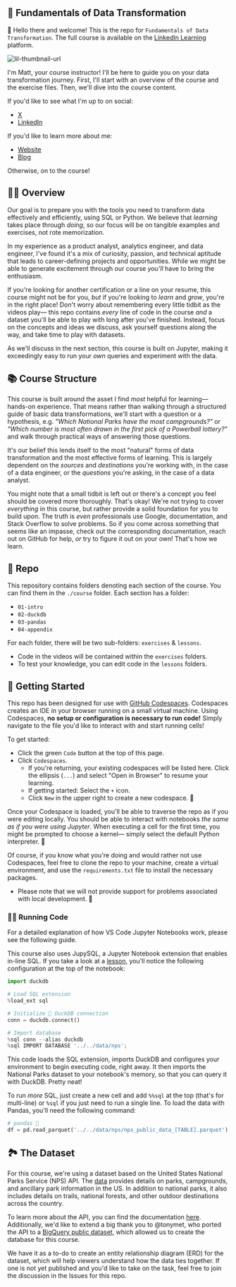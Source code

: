 ## 💾 Fundamentals of Data Transformation

👋 Hello there and welcome! This is the repo for `Fundamentals of Data Transformation`. The full course is available on the [LinkedIn Learning][lil-course-url] platform.

![lil-thumbnail-url]

I'm Matt, your course instructor! I'll be here to guide you on your data transformation journey. First, I'll start with an overview of the course and the exercise files. Then, we'll dive into the course content.

If you'd like to see what I'm up to on social:

- [X](https://x.com/mattppal)
- [LinkedIn](https://www.linkedin.com/in/matt-palmer)

If you'd like to learn more about me:

- [Website](https://mattpalmer.io)
- [Blog](https://blog.mattpalmer.io)

Otherwise, on to the course!

## 👨‍🎓 Overview

Our goal is to prepare you with the tools you need to transform data effectively and efficiently, using SQL or Python. We believe that _learning_ takes place through _doing_, so our focus will be on tangible examples and exercises, not rote memorization.

In my experience as a product analyst, analytics engineer, and data engineer, I've found it's a mix of curiosity, passion, and technical aptitude that leads to career-defining projects and opportunities. While we might be able to generate excitement through our course _you'll_ have to bring the enthusiasm.

If you're looking for another certification or a line on your resume, this course might not be for you, _but_ if you're looking to _learn_ and _grow_, you're in the right place! Don't worry about remembering every little tidbit as the videos play— this repo contains _every_ line of code in the course _and_ a dataset you'll be able to play with long after you've finished. Instead, focus on the concepts and ideas we discuss, ask yourself questions along the way, and take time to play with datasets.

As we'll discuss in the next section, this course is built on Jupyter, making it exceedingly easy to run your _own_ queries and experiment with the data.

## 📚 Course Structure

This course is built around the asset I find _most_ helpful for learning— hands-on experience. That means rather than walking through a structured guide of basic data transformations, we'll start with a question or a hypothesis, e.g. _"Which National Parks have the most campgrounds?"_ or _"Which number is most often drawn in the first pick of a Powerball lottery?"_ and walk through practical ways of answering those questions.

It's our belief this lends itself to the most "natural" forms of data transformation and the most effective forms of learning. This is largely dependent on the _sources_ and _destinations_ you're working with, in the case of a data engineer, or the _questions_ you're asking, in the case of a data analyst.

You might note that a small tidbit is left out or there's a concept you feel should be covered more thoroughly. That's okay! We're not trying to cover _everything_ in this course, but rather provide a solid foundation for you to build upon. The truth is _even_ professionals use Google, documentation, and Stack Overflow to solve problems. So if you come across something that seems like an impasse, check out the corresponding documentation, reach out on GitHub for help, _or_ try to figure it out on your own! That's how we learn.

## 📇 Repo

This repository contains folders denoting each section of the course. You can find them in the `./course` folder. Each section has a folder:
- `01-intro`
- `02-duckdb`
- `03-pandas`
- `04-appendix`

For each folder, there will be two sub-folders: `exercises` & `lessons`.
- Code in the videos will be contained within the `exercises` folders.
- To test your knowledge, you can edit code in the `lessons` folders.

## 🤖 Getting Started

This repo has been designed for use with [GitHub Codespaces](https://docs.github.com/codespaces/overview). Codespaces creates an IDE in your browser running on a small virtual machine. Using Codespaces, **no setup or configuration is necessary to run code!** Simply navigate to the file you'd like to interact with and start running cells!

To get started:
- Click the green `Code` button at the top of this page.
- Click `Codespaces`.
    - If you're returning, your existing codespaces will be listed here. Click the ellipsis (`...`) and select "Open in Browser" to resume your learning.
    - If getting started: Select the `+` icon.
    - Click `New` in the upper right to create a new codespace. 🎉

Once your Codespace is loaded, you'll be able to traverse the repo as if you were editing locally. You should be able to interact with notebooks _the same as if you were using Jupyter_. When executing a cell for the first time, you might be prompted to choose a kernel— simply select the default Python interpreter. 🙂

Of course, if you know what you're doing and would rather not use Codespaces, feel free to clone the repo to your machine, create a virtual environment, and use the `requirements.txt` file to install the necessary packages.

- Please note that we will not provide support for problems associated with local development. 🙏

### 🏃‍♂️ Running Code

For a detailed explanation of how VS Code Jupyter Notebooks work, please see the following guide.

This course also uses JupySQL, a Jupyter Notebook extension that enables in-line SQL. If you take a look at a [lesson](course/02-sql/lessons/00-duckdb-basics.ipynb), you'll notice the following configuration at the top of the notebook:

```python
import duckdb

# Load SQL extension
%load_ext sql

# Initialize 🦆 DuckDB connection
conn = duckdb.connect()

# Import database
%sql conn --alias duckdb
%sql IMPORT DATABASE '../../data/nps';
```

This code loads the SQL extension, imports DuckDB and configures your environment to begin executing code, right away. It then imports the National Parks dataset to your notebook's memory, so that you can query it with DuckDB. Pretty neat!

To run _more_ SQL, just create a new cell and add `%%sql` at the top (that's for multi-line) or `%sql` if you just need to run a single line. To load the data with Pandas, you'll need the following command:

```python
# pandas 🐼
df = pd.read_parquet('../../data/nps/nps_public_data_[TABLE].parquet')
```

## 🏞️ The Dataset

For this course, we're using a dataset based on the United States National Parks Service (NPS) API. The [data](/course/data) provides details on parks, campgrounds, and ancillary park information in the US. In addition to national parks, it also includes details on trails, national forests, and other outdoor destinations across the country.

To learn more about the API, you can find the documentation [here](https://www.nps.gov/subjects/developer/api-documentation.htm). Additionally, we'd like to extend a big thank you to @tonymet, who ported the API to a [BigQuery public dataset](https://github.com/tonymet/nps-public-data), which allowed us to create the database for this course.

We have it as a to-do to create an entity relationship diagram (ERD) for the dataset, which will help viewers understand how the data ties together. If one is not yet published and you'd like to take on the task, feel free to join the discussion in the Issues for this repo.

[0]: # (Replace these placeholder URLs with actual course URLs)

[lil-course-url]: https://www.linkedin.com/learning/fundamentals-of-data-transformation-with-pandas-and-duckdb-sql/
[lil-thumbnail-url]: https://media.licdn.com/dms/image/D560DAQGHrL3djyQWzA/learning-public-crop_675_1200/0/1718396996140?e=2147483647&v=beta&t=6KHnTHb3wWhfZv0qozo0edm3KMG2CapPKgel1PaLgkU

